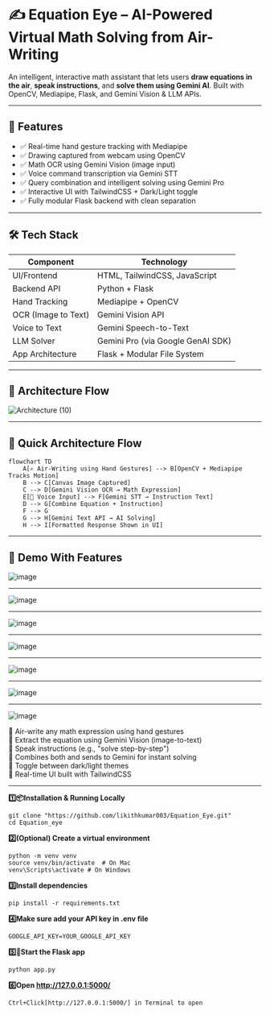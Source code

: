# ✍️ Equation Eye – AI-Powered Virtual Math Solving from Air-Writing

An intelligent, interactive math assistant that lets users **draw equations in the air**, **speak instructions**, and **solve them using Gemini AI**. Built with OpenCV, Mediapipe, Flask, and Gemini Vision & LLM APIs.

---

## 📂 Features

- ✅ Real-time hand gesture tracking with Mediapipe
- ✅ Drawing captured from webcam using OpenCV
- ✅ Math OCR using Gemini Vision (image input)
- ✅ Voice command transcription via Gemini STT
- ✅ Query combination and intelligent solving using Gemini Pro
- ✅ Interactive UI with TailwindCSS + Dark/Light toggle
- ✅ Fully modular Flask backend with clean separation

---

## 🛠️ Tech Stack

| Component         | Technology                  |
|------------------|-----------------------------|
| UI/Frontend       | HTML, TailwindCSS, JavaScript |
| Backend API       | Python + Flask              |
| Hand Tracking     | Mediapipe + OpenCV          |
| OCR (Image to Text)| Gemini Vision API          |
| Voice to Text     | Gemini Speech-to-Text       |
| LLM Solver        | Gemini Pro (via Google GenAI SDK) |
| App Architecture  | Flask + Modular File System |

---
## 🧠 Architecture Flow
![Architecture (10)](https://github.com/user-attachments/assets/cdf932ee-6844-4fb8-8cc8-db2d0ab1388f)

---
## 🧠 Quick Architecture Flow

```mermaid
flowchart TD
    A[✍️ Air-Writing using Hand Gestures] --> B[OpenCV + Mediapipe Tracks Motion]
    B --> C[Canvas Image Captured]
    C --> D[Gemini Vision OCR → Math Expression]
    E[🎤 Voice Input] --> F[Gemini STT → Instruction Text]
    D --> G[Combine Equation + Instruction]
    F --> G
    G --> H[Gemini Text API → AI Solving]
    H --> I[Formatted Response Shown in UI]
```
---


## 🚀 Demo With Features

![image](https://github.com/user-attachments/assets/c7eb56c0-a5ec-4bf4-aa12-eed517ba3173)

---
![image](https://github.com/user-attachments/assets/50e7d653-99da-4eb5-bc15-e6b28b47b49d)

---
![image](https://github.com/user-attachments/assets/3d4e455b-ff52-4b29-bb89-54ba12acf34e)

---
![image](https://github.com/user-attachments/assets/b97b3d70-cafa-4e0e-a2c1-ed2e096f2fe6)

---
![image](https://github.com/user-attachments/assets/71226d6b-5540-4705-b29b-8a2985e03ea7)

---
![image](https://github.com/user-attachments/assets/f8cff73a-6821-4828-88fb-7d2284463d91)

---
![image](https://github.com/user-attachments/assets/a5abeca4-d910-42aa-a048-dfbf6e577864)


📌 Air-write any math expression using hand gestures  
📌 Extract the equation using Gemini Vision (image-to-text)  
📌 Speak instructions (e.g., "solve step-by-step")  
📌 Combines both and sends to Gemini for instant solving  
📌 Toggle between dark/light themes  
📌 Real-time UI built with TailwindCSS  

---


**1️⃣📦Installation & Running Locally**

    git clone "https://github.com/likithkumar003/Equation_Eye.git"
    cd Equation_eye

**2️⃣(Optional) Create a virtual environment**

    python -m venv venv
    source venv/bin/activate  # On Mac
    venv\Scripts\activate # On Windows

**3️⃣Install dependencies**

    pip install -r requirements.txt

**4️⃣Make sure add your API key in .env file**

    GOOGLE_API_KEY=YOUR_GOOGLE_API_KEY

**5️⃣🚀Start the Flask app**

    python app.py

**6️⃣Open http://127.0.0.1:5000/**

    Ctrl+Click[http://127.0.0.1:5000/] in Terminal to open

